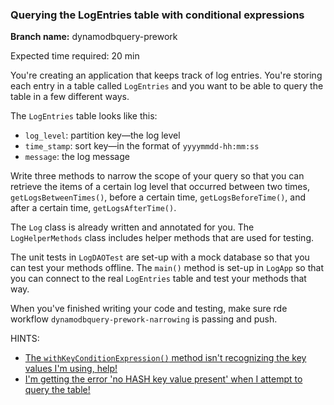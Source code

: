 ### Querying the LogEntries table with conditional expressions

**Branch name:** dynamodbquery-prework

Expected time required: 20 min

You're creating an application that keeps track of log entries. You're storing each entry in a table called `LogEntries`
and you want to be able to query the table in a few different ways.

The `LogEntries` table looks like this:

* `log_level`: partition key—the log level
* `time_stamp`: sort key—in the format of `yyyymmdd-hh:mm:ss`
* `message`: the log message

Write three methods to narrow the scope of your query so that you can retrieve the items of a certain log level that 
occurred between two times, `getLogsBetweenTimes()`, before a certain time, `getLogsBeforeTime()`, and after a 
certain time, `getLogsAfterTime()`.

The `Log` class is already written and annotated for you. The `LogHelperMethods` class includes helper methods that are
used for testing. 

The unit tests in `LogDAOTest` are set-up with a mock database so that you can test your methods offline. The `main()`
method is set-up in `LogApp` so that you can connect to the real `LogEntries` table and test your methods that way.

When you've finished writing your code and testing, make sure rde workflow `dynamodbquery-prework-narrowing` 
is passing and push.

HINTS:
* [The `withKeyConditionExpression()` method isn't recognizing the key values I'm using, help!](./hints/hint-01.md)
* [I'm getting the error 'no HASH key value present' when I attempt to query the table!](./hints/hint-02.md)
